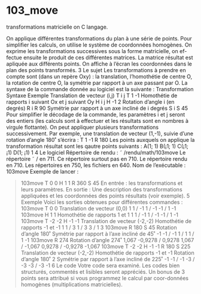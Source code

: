 103_move
========

transformations matricielle on C langage.


On applique différentes transformations du plan à une série de points.
Pour simplifier les calculs, on utilise le système de coordonnées homogènes.
On exprime les transformations successives sous la forme matricielle, on ef-fectue ensuite le produit de ces différentes matrices. La matrice résultat est
apliquée aux différents points. On affiche à l’écran les coordonnées dans le
plan des points transformés.
3 Le sujet
Les transformations à prendre en compte sont (dans un repère Oxy) : la
translation, l’homothétie de centre O, la rotation de centre O, la symétrie
par rapport à un axe passant par O. La syntaxe de la commande donnée au
logiciel est la suivante :
Transformation Syntaxe Exemple
Translation de vecteur (i,j) T i j T 1 -1
Homothétie de rapports i suivant Ox et j suivant Oy H i j H -1 2
Rotation d’angle i (en degrés) R i R 90
Symétrie par rapport à un axe incliné de i degrés S i S 45
Pour simplifier le décodage de la commande, les paramètres i et j seront des
entiers (les calculs sont à effectuer et les résultats sont en nombres à virgule
flottante). On peut appliquer plusieurs transformations successivement. Par
exemple, une translation de vecteur (1,-1), suivie d’une rotation d’angle 180˚
s’écrira :
T 1 -1 R 180
Les points auxquels on applique la transformation résultat sont les qautre
points suivants :
A(1; 1) B(¡1; 1) C(¡1; ¡1) D(1; ¡1)
1
4 Le logiciel
Répertoire de rendu :
˜
/rendu/math/103move
Le répertoire
˜
/ en 711. Ce répertoire surtout pas en 710.
Le répertoire rendu en 710.
Les répertoires en 750, les fichiers en 640.
Nom de l’exécutable : 103move
Exemple de lancer :
> 103move T 0 0 H 1 1 R 360 S 45
En entrée : les transformations et leurs paramètres.
En sortie : Une description des transformations appliquées et les coordonnées
des points résultats (voir exemple).
5 Exemple
Voici les sorties obtenues pour différentes commandes :
> 103move T 0 0
Translation de vecteur (0,0)
1 1 / -1 1 / -1 -1 / 1 -1
> 103move H 1 1
Homothétie de rapports 1 et 1
1 1 / -1 1 / -1 -1 / 1 -1
> 103move T -2 -2 H -1 -1
Translation de vecteur (-2,-2)
Homothétie de rapports -1 et -1
1 1 / 3 1 / 3 3 / 1 3
> 103move R 180 S 45
Rotation d’angle 180˚
Symétrie par rapport à l’axe incliné de 45˚
-1 -1 / -1 1 / 1 1 / 1 -1
> 103move R 274
Rotation d’angle 274˚
1,067 -0,9278 / 0,9278 1,067 / -1,067 0,9278 / -0,9278 -1,067
> 103move T -2 -2 H -1 -1 R 180 S 225
Translation de vecteur (-2,-2)
Homothétie de rapports -1 et -1
Rotation d’angle 180˚
2
Symétrie par rapport à l’axe incliné de 225˚
-1 -1 / -1 -3 / -3 -3 / -3 -1
6 Le code
Votre code sera examiné. Les codes bien structurés, commentés et lisibles
seront appréciés.
Un bonus de 3 points sera attribué si vous programmez le calcul par coor-données homogènes (multiplications matricielles).
